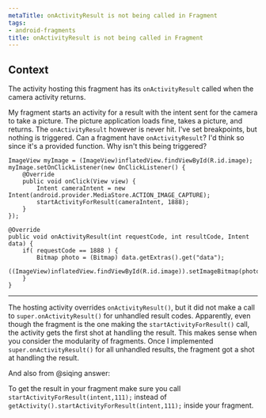 ```yaml
---
metaTitle: onActivityResult is not being called in Fragment
tags:
- android-fragments
title: onActivityResult is not being called in Fragment
---
```


## Context

The activity hosting this fragment has its `onActivityResult` called when the camera activity returns.


My fragment starts an activity for a result with the intent sent for the camera to take a picture. The picture application loads fine, takes a picture, and returns. The `onActivityResult` however is never hit. I've set breakpoints, but nothing is triggered. Can a fragment have `onActivityResult`? I'd think so since it's a provided function. Why isn't this being triggered?



```
ImageView myImage = (ImageView)inflatedView.findViewById(R.id.image);
myImage.setOnClickListener(new OnClickListener() {
    @Override
    public void onClick(View view) {
        Intent cameraIntent = new Intent(android.provider.MediaStore.ACTION_IMAGE_CAPTURE);
        startActivityForResult(cameraIntent, 1888);
    }
});

@Override
public void onActivityResult(int requestCode, int resultCode, Intent data) {
    if( requestCode == 1888 ) {
        Bitmap photo = (Bitmap) data.getExtras().get("data");
        ((ImageView)inflatedView.findViewById(R.id.image)).setImageBitmap(photo);
    }
}

```


---

The hosting activity overrides `onActivityResult()`, but it did not make a call to `super.onActivityResult()` for unhandled result codes. Apparently, even though the fragment is the one making the `startActivityForResult()` call, the activity gets the first shot at handling the result. This makes sense when you consider the modularity of fragments. Once I implemented `super.onActivityResult()` for all unhandled results, the fragment got a shot at handling the result.


And also from @siqing answer:


To get the result in your fragment make sure you call `startActivityForResult(intent,111);` instead of `getActivity().startActivityForResult(intent,111);` inside your fragment.

